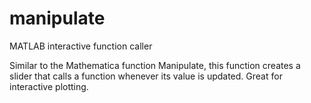 # manipulate
MATLAB interactive function caller

Similar to the Mathematica function Manipulate, this function creates a slider that calls a function whenever its value is updated. Great for interactive plotting.
